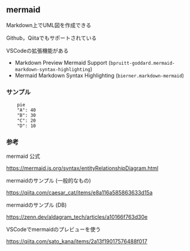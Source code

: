 ## mermaid
Markdown上でUML図を作成できる

Github，Qiitaでもサポートされている

VSCodeの拡張機能がある 
- Markdown Preview Mermaid Support (`bpruitt-goddard.mermaid-markdown-syntax-highlighting`)
- Mermaid Markdown Syntax Highlighting (`bierner.markdown-mermaid`)

### サンプル

```mermaid
    pie
    "A": 40
    "B": 30
    "C": 20
    "D": 10
```

### 参考
mermaid 公式

https://mermaid.js.org/syntax/entityRelationshipDiagram.html

mermaidのサンプル (一般的なもの)

https://qiita.com/caesar_cat/items/e8a116a585863633d15a

mermaidのサンプル (DB)

https://zenn.dev/aldagram_tech/articles/a10166f763d30e


VSCodeでmermaidのプレビューを使う

https://qiita.com/sato_kana/items/2a13f19017576488f017